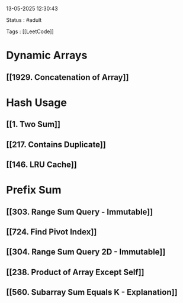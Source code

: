 13-05-2025 12:30:43

Status : #adult 

Tags : [[LeetCode]]

# Dynamic Arrays

## [[1929. Concatenation of Array]]
# Hash Usage

## [[1. Two Sum]]
## [[217. Contains Duplicate]]

## [[146. LRU Cache]]

# Prefix Sum

## [[303. Range Sum Query - Immutable]]

## [[724. Find Pivot Index]]

## [[304. Range Sum Query 2D - Immutable]]

## [[238. Product of Array Except Self]]

## [[560. Subarray Sum Equals K - Explanation]]